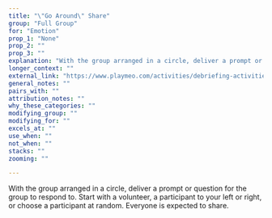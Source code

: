 ```yaml
---
title: "\"Go Around\" Share"
group: "Full Group"
for: "Emotion"
prop_1: "None"
prop_2: ""
prop_3: ""
explanation: "With the group arranged in a circle, deliver a prompt or question for the group to respond to. Start with a volunteer, a participant to your left or right, or choose a participant at random. Everyone is expected to share."
longer_context: ""
external_link: "https://www.playmeo.com/activities/debriefing-activities/whip-around/"
general_notes: ""
pairs_with: ""
attribution_notes: ""
why_these_categories: ""
modifying_group: ""
modifying_for: ""
excels_at: ""
use_when: ""
not_when: ""
stacks: ""
zooming: ""

---
```


With the group arranged in a circle, deliver a prompt or question for the group to respond to. Start with a volunteer, a participant to your left or right, or choose a participant at random. Everyone is expected to share.
